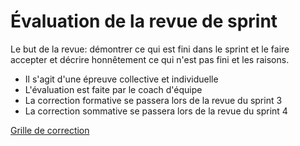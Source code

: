 # Évaluation de la revue de sprint

Le but de la revue: démontrer ce qui est fini dans le sprint et le faire accepter et 
décrire honnêtement ce qui n'est pas fini et les raisons.

- Il s'agit d'une épreuve collective et individuelle
- L'évaluation est faite par le coach d'équipe
- La correction formative se passera lors de la revue du sprint 3
- La correction sommative se passera lors de la revue du sprint 4

[Grille de correction](_09-grilles/Grille-Revue.xlsx)